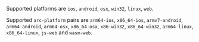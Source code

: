 Supported platforms are `ios`, `android`, `osx`, `win32`, `linux`, `web`.

Supported `arc-platform` pairs are `arm64-ios`, `x86_64-ios`, `armv7-android`, `arm64-android`, `arm64-osx`, `x86_64-osx`, `x86-win32`, `x86_64-win32`, `arm64-linux`, `x86_64-linux`, `js-web` and `wasm-web`.
